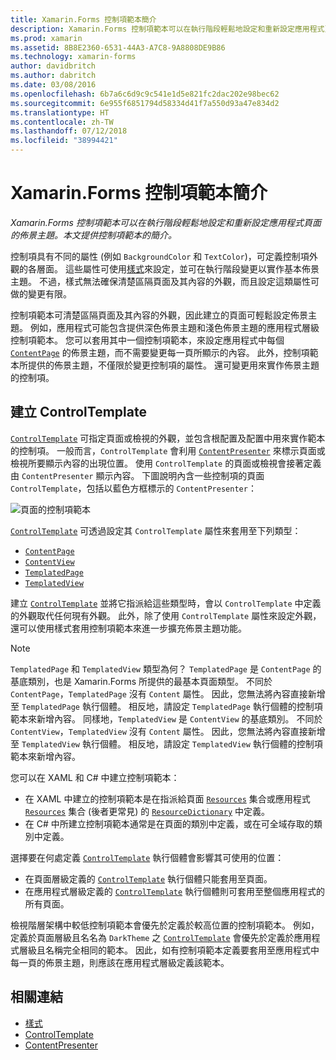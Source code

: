 ```yaml
---
title: Xamarin.Forms 控制項範本簡介
description: Xamarin.Forms 控制項範本可以在執行階段輕鬆地設定和重新設定應用程式頁面的佈景主題。 本文提供控制項範本的簡介。
ms.prod: xamarin
ms.assetid: 8B8E2360-6531-44A3-A7C8-9A8808DE9B86
ms.technology: xamarin-forms
author: davidbritch
ms.author: dabritch
ms.date: 03/08/2016
ms.openlocfilehash: 6b7a6c6d9c9c541e1d5e821fc2dac202e98bec62
ms.sourcegitcommit: 6e955f6851794d58334d41f7a550d93a47e834d2
ms.translationtype: HT
ms.contentlocale: zh-TW
ms.lasthandoff: 07/12/2018
ms.locfileid: "38994421"
---
```

# <a name="introduction-to-xamarinforms-control-templates"></a>Xamarin.Forms 控制項範本簡介

_Xamarin.Forms 控制項範本可以在執行階段輕鬆地設定和重新設定應用程式頁面的佈景主題。本文提供控制項範本的簡介。_

控制項具有不同的屬性 (例如 `BackgroundColor` 和 `TextColor`)，可定義控制項外觀的各層面。 這些屬性可使用[樣式](~/xamarin-forms/user-interface/styles/index.md)來設定，並可在執行階段變更以實作基本佈景主題。 不過，樣式無法確保清楚區隔頁面及其內容的外觀，而且設定這類屬性可做的變更有限。

控制項範本可清楚區隔頁面及其內容的外觀，因此建立的頁面可輕鬆設定佈景主題。 例如，應用程式可能包含提供深色佈景主題和淺色佈景主題的應用程式層級控制項範本。 您可以套用其中一個控制項範本，來設定應用程式中每個 [`ContentPage`](xref:Xamarin.Forms.ContentPage) 的佈景主題，而不需要變更每一頁所顯示的內容。 此外，控制項範本所提供的佈景主題，不僅限於變更控制項的屬性。 還可變更用來實作佈景主題的控制項。

## <a name="creating-a-controltemplate"></a>建立 ControlTemplate

[`ControlTemplate`](xref:Xamarin.Forms.ControlTemplate) 可指定頁面或檢視的外觀，並包含根配置及配置中用來實作範本的控制項。 一般而言，`ControlTemplate` 會利用 [`ContentPresenter`](xref:Xamarin.Forms.ContentPresenter) 來標示頁面或檢視所要顯示內容的出現位置。 使用 `ControlTemplate` 的頁面或檢視會接著定義由 `ContentPresenter` 顯示內容。 下圖說明內含一些控制項的頁面 `ControlTemplate`，包括以藍色方框標示的 `ContentPresenter`：

![](introduction-images/control-template.png "頁面的控制項範本")

[`ControlTemplate`](xref:Xamarin.Forms.ControlTemplate) 可透過設定其 `ControlTemplate` 屬性來套用至下列類型：

- [`ContentPage`](xref:Xamarin.Forms.ContentPage)
- [`ContentView`](xref:Xamarin.Forms.ContentView)
- [`TemplatedPage`](xref:Xamarin.Forms.TemplatedPage)
- [`TemplatedView`](xref:Xamarin.Forms.TemplatedView)

建立 [`ControlTemplate`](xref:Xamarin.Forms.ControlTemplate) 並將它指派給這些類型時，會以 `ControlTemplate` 中定義的外觀取代任何現有外觀。 此外，除了使用 `ControlTemplate` 屬性來設定外觀，還可以使用樣式套用控制項範本來進一步擴充佈景主題功能。

> [!NOTE]
>  `TemplatedPage` 和 `TemplatedView` 類型為何？ `TemplatedPage` 是 `ContentPage` 的基底類別，也是 Xamarin.Forms 所提供的最基本頁面類型。 不同於 `ContentPage`，`TemplatedPage` 沒有 `Content` 屬性。 因此，您無法將內容直接新增至 `TemplatedPage` 執行個體。 相反地，請設定 `TemplatedPage` 執行個體的控制項範本來新增內容。 同樣地，`TemplatedView` 是 `ContentView` 的基底類別。 不同於 `ContentView`，`TemplatedView` 沒有 `Content` 屬性。 因此，您無法將內容直接新增至 `TemplatedView` 執行個體。 相反地，請設定 `TemplatedView` 執行個體的控制項範本來新增內容。

您可以在 XAML 和 C# 中建立控制項範本：

- 在 XAML 中建立的控制項範本是在指派給頁面 [`Resources`](xref:Xamarin.Forms.VisualElement.Resources) 集合或應用程式 [`Resources`](xref:Xamarin.Forms.Application.Resources) 集合 (後者更常見) 的 [`ResourceDictionary`](xref:Xamarin.Forms.ResourceDictionary) 中定義。
- 在 C# 中所建立控制項範本通常是在頁面的類別中定義，或在可全域存取的類別中定義。

選擇要在何處定義 [`ControlTemplate`](xref:Xamarin.Forms.ControlTemplate) 執行個體會影響其可使用的位置：

- 在頁面層級定義的 [`ControlTemplate`](xref:Xamarin.Forms.ControlTemplate) 執行個體只能套用至頁面。
- 在應用程式層級定義的 [`ControlTemplate`](xref:Xamarin.Forms.ControlTemplate) 執行個體則可套用至整個應用程式的所有頁面。

檢視階層架構中較低控制項範本會優先於定義於較高位置的控制項範本。 例如，定義於頁面層級且名名為 `DarkTheme` 之 [`ControlTemplate`](xref:Xamarin.Forms.ControlTemplate) 會優先於定義於應用程式層級且名稱完全相同的範本。 因此，如有控制項範本定義要套用至應用程式中每一頁的佈景主題，則應該在應用程式層級定義該範本。


## <a name="related-links"></a>相關連結

- [樣式](~/xamarin-forms/user-interface/styles/index.md)
- [ControlTemplate](xref:Xamarin.Forms.ControlTemplate)
- [ContentPresenter](xref:Xamarin.Forms.ContentPresenter)
